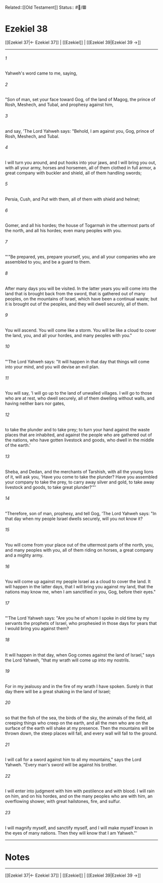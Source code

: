 Related::[[Old Testament]]
Status:: #📖/🟥
# Ezekiel 38

[[Ezekiel 37|← Ezekiel 37]] | [[Ezekiel]] | [[Ezekiel 39|Ezekiel 39 →]]
***



###### 1 
Yahweh's word came to me, saying, 

###### 2 
"Son of man, set your face toward Gog, of the land of Magog, the prince of Rosh, Meshech, and Tubal, and prophesy against him, 

###### 3 
and say, 'The Lord Yahweh says: "Behold, I am against you, Gog, prince of Rosh, Meshech, and Tubal. 

###### 4 
I will turn you around, and put hooks into your jaws, and I will bring you out, with all your army, horses and horsemen, all of them clothed in full armor, a great company with buckler and shield, all of them handling swords; 

###### 5 
Persia, Cush, and Put with them, all of them with shield and helmet; 

###### 6 
Gomer, and all his hordes; the house of Togarmah in the uttermost parts of the north, and all his hordes; even many peoples with you. 

###### 7 
"'"Be prepared, yes, prepare yourself, you, and all your companies who are assembled to you, and be a guard to them. 

###### 8 
After many days you will be visited. In the latter years you will come into the land that is brought back from the sword, that is gathered out of many peoples, on the mountains of Israel, which have been a continual waste; but it is brought out of the peoples, and they will dwell securely, all of them. 

###### 9 
You will ascend. You will come like a storm. You will be like a cloud to cover the land, you, and all your hordes, and many peoples with you." 

###### 10 
"'The Lord Yahweh says: "It will happen in that day that things will come into your mind, and you will devise an evil plan. 

###### 11 
You will say, 'I will go up to the land of unwalled villages. I will go to those who are at rest, who dwell securely, all of them dwelling without walls, and having neither bars nor gates, 

###### 12 
to take the plunder and to take prey; to turn your hand against the waste places that are inhabited, and against the people who are gathered out of the nations, who have gotten livestock and goods, who dwell in the middle of the earth.' 

###### 13 
Sheba, and Dedan, and the merchants of Tarshish, with all the young lions of it, will ask you, 'Have you come to take the plunder? Have you assembled your company to take the prey, to carry away silver and gold, to take away livestock and goods, to take great plunder?'"' 

###### 14 
"Therefore, son of man, prophesy, and tell Gog, 'The Lord Yahweh says: "In that day when my people Israel dwells securely, will you not know it? 

###### 15 
You will come from your place out of the uttermost parts of the north, you, and many peoples with you, all of them riding on horses, a great company and a mighty army. 

###### 16 
You will come up against my people Israel as a cloud to cover the land. It will happen in the latter days, that I will bring you against my land, that the nations may know me, when I am sanctified in you, Gog, before their eyes." 

###### 17 
"'The Lord Yahweh says: "Are you he of whom I spoke in old time by my servants the prophets of Israel, who prophesied in those days for years that I would bring you against them? 

###### 18 
It will happen in that day, when Gog comes against the land of Israel," says the Lord Yahweh, "that my wrath will come up into my nostrils. 

###### 19 
For in my jealousy and in the fire of my wrath I have spoken. Surely in that day there will be a great shaking in the land of Israel; 

###### 20 
so that the fish of the sea, the birds of the sky, the animals of the field, all creeping things who creep on the earth, and all the men who are on the surface of the earth will shake at my presence. Then the mountains will be thrown down, the steep places will fall, and every wall will fall to the ground. 

###### 21 
I will call for a sword against him to all my mountains," says the Lord Yahweh. "Every man's sword will be against his brother. 

###### 22 
I will enter into judgment with him with pestilence and with blood. I will rain on him, and on his hordes, and on the many peoples who are with him, an overflowing shower, with great hailstones, fire, and sulfur. 

###### 23 
I will magnify myself, and sanctify myself, and I will make myself known in the eyes of many nations. Then they will know that I am Yahweh."'

---
# Notes


***
[[Ezekiel 37|← Ezekiel 37]] | [[Ezekiel]] | [[Ezekiel 39|Ezekiel 39 →]]

